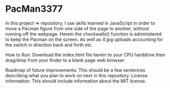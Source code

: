 # PacMan3377
In this project => repository, I use skills learned in JavaScript in order to move a Pacman figure from one side of the page to another, without running off the webpage. Herein the checkwalls() function is administered to keep the Pacman on the screen. As well as 4 jpg uploads accounting for the switch in direction back and forth etc.


How to Run: Download the index.html file herein to your CPU harddrive then drag/drop from your finder to a blank page web browser.  

Roadmap of future improvements: This should be a few sentences describing what you plan to work on next in this repository. 
License information: This should include information about the MIT license. 
